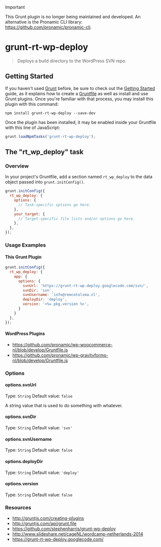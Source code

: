 > [!IMPORTANT]  
> This Grunt plugin is no longer being maintained and developed. An alternative is the Pronamic CLI library: https://github.com/pronamic/pronamic-cli.

# grunt-rt-wp-deploy

> Deploys a build directory to the WordPress SVN repo.

## Getting Started

If you haven't used [Grunt](http://gruntjs.com/) before, be sure to check out the [Getting Started](http://gruntjs.com/getting-started) guide, as it explains how to create a [Gruntfile](http://gruntjs.com/sample-gruntfile) as well as install and use Grunt plugins. Once you're familiar with that process, you may install this plugin with this command:

```shell
npm install grunt-rt-wp-deploy --save-dev
```

Once the plugin has been installed, it may be enabled inside your Gruntfile with this line of JavaScript:

```js
grunt.loadNpmTasks('grunt-rt-wp-deploy');
```

## The "rt_wp_deploy" task

### Overview
In your project's Gruntfile, add a section named `rt_wp_deploy` to the data object passed into `grunt.initConfig()`.

```js
grunt.initConfig({
  rt_wp_deploy: {
    options: {
      // Task-specific options go here.
    },
    your_target: {
      // Target-specific file lists and/or options go here.
    },
  },
});
```

### Usage Examples

#### This Grunt Plugin

```js
grunt.initConfig({
  rt_wp_deploy: {
    app: {
      options: {
        svnUrl: 'https://grunt-rt-wp-deploy.googlecode.com/svn/',
        svnDir: 'svn',
        svnUsername: 'info@remcotolsma.nl',
        deployDir: 'deploy',
        version: '<%= pkg.version %>',
      }
    }
  },
});
```

#### WordPress Plugins

*	https://github.com/pronamic/wp-woocommerce-nl/blob/develop/Gruntfile.js
*	https://github.com/pronamic/wp-gravityforms-nl/blob/develop/Gruntfile.js


### Options

#### options.svnUrl
Type: `String`
Default value: `false`

A string value that is used to do something with whatever.

#### options.svnDir
Type: `String`
Default value: `'svn'`

#### options.svnUsername
Type: `String`
Default value: `false`

#### options.deployDir
Type: `String`
Default value: `'deploy'`

#### options.version
Type: `String`
Default value: `false`


### Resources

*	http://gruntjs.com/creating-plugins
*	http://gruntjs.com/api/grunt.file
*	https://github.com/stephenharris/grunt-wp-deploy
*	http://www.slideshare.net/cageNL/wordcamp-netherlands-2014
*	https://grunt-rt-wp-deploy.googlecode.com/

